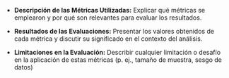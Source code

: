 - **Descripción de las Métricas Utilizadas:** Explicar qué métricas se emplearon y por qué son relevantes para evaluar los resultados.

- **Resultados de las Evaluaciones:** Presentar los valores obtenidos de cada métrica y discutir su significado en el contexto del análisis.

- **Limitaciones en la Evaluación:** Describir cualquier limitación o desafío en la aplicación de estas métricas (p. ej., tamaño de muestra, sesgo de datos)